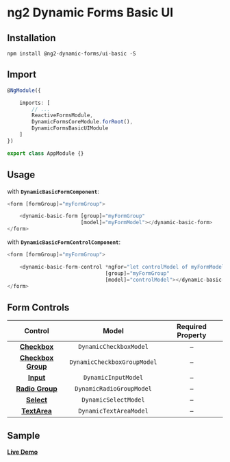 # ng2 Dynamic Forms Basic UI

## Installation
```
npm install @ng2-dynamic-forms/ui-basic -S
```

## Import
```ts
@NgModule({

    imports: [
        // ...
        ReactiveFormsModule,
        DynamicFormsCoreModule.forRoot(),
        DynamicFormsBasicUIModule
    ]
})

export class AppModule {}
```

## Usage

with **`DynamicBasicFormComponent`**:
```ts
<form [formGroup]="myFormGroup">

    <dynamic-basic-form [group]="myFormGroup"
                        [model]="myFormModel"></dynamic-basic-form>
</form>
```

with **`DynamicBasicFormControlComponent`**:
```ts
<form [formGroup]="myFormGroup">

    <dynamic-basic-form-control *ngFor="let controlModel of myFormModel"
                                [group]="myFormGroup"
                                [model]="controlModel"></dynamic-basic-form-control>
</form>
```

## Form Controls

|                                   Control                                  	|            Model            	| Required Property 	|
|:--------------------------------------------------------------------------:	|:---------------------------:	|:-----------------:	|
|    **[Checkbox](https://www.w3.org/wiki/HTML/Elements/input/checkbox)**    	|    `DynamicCheckboxModel`   	|         –         	|
| **[Checkbox Group](https://www.w3.org/wiki/HTML/Elements/input/checkbox)** 	| `DynamicCheckboxGroupModel` 	|         –         	|
|          **[Input](https://www.w3.org/wiki/HTML/Elements/input)**          	|     `DynamicInputModel`     	|         –         	|
|    **[Radio Group](https://www.w3.org/wiki/HTML/Elements/input/radio)**    	|   `DynamicRadioGroupModel`  	|         –         	|
|         **[Select](https://www.w3.org/wiki/HTML/Elements/select)**         	|     `DynamicSelectModel`    	|         –         	|
|       **[TextArea](https://www.w3.org/wiki/HTML/Elements/textarea)**       	|    `DynamicTextAreaModel`   	|         –         	|

## Sample

[**Live Demo**](http://ng2-dynamic-forms.udos86.de/sample/index.aot.html#basic-sample-form) 